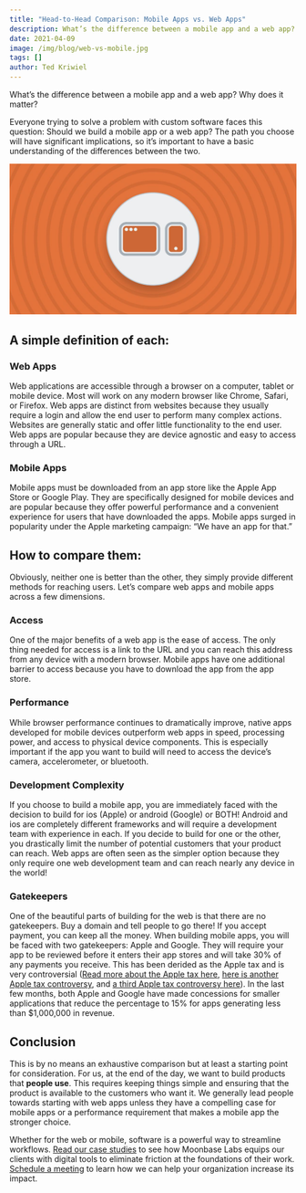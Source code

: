 ```yaml
---
title: "Head-to-Head Comparison: Mobile Apps vs. Web Apps"
description: What’s the difference between a mobile app and a web app? Why does it matter? .
date: 2021-04-09
image: /img/blog/web-vs-mobile.jpg
tags: []
author: Ted Kriwiel
---
```


What’s the difference between a mobile app and a web app? Why does it matter?

Everyone trying to solve a problem with custom software faces this question: Should we build a mobile app or a web app? The path you choose will have significant implications, so it’s important to have a basic understanding of the differences between the two.

![Web interface and mobile app interface illustration](/img/blog/web-vs-mobile.jpg)

## A simple definition of each:

### Web Apps

Web applications are accessible through a browser on a computer, tablet or mobile device. Most will work on any modern browser like Chrome, Safari, or Firefox. Web apps are distinct from websites because they usually require a login and allow the end user to perform many complex actions. Websites are generally static and offer little functionality to the end user. Web apps are popular because they are device agnostic and easy to access through a URL.

### Mobile Apps

Mobile apps must be downloaded from an app store like the Apple App Store or Google Play. They are specifically designed for mobile devices and are popular because they offer powerful performance and a convenient experience for users that have downloaded the apps. Mobile apps surged in popularity under the Apple marketing campaign: “We have an app for that.”

## How to compare them:

Obviously, neither one is better than the other, they simply provide different methods for reaching users. Let’s compare web apps and mobile apps across a few dimensions.

### Access

One of the major benefits of a web app is the ease of access. The only thing needed for access is a link to the URL and you can reach this address from any device with a modern browser. Mobile apps have one additional barrier to access because you have to download the app from the app store.

### Performance

While browser performance continues to dramatically improve, native apps developed for mobile devices outperform web apps in speed, processing power, and access to physical device components. This is especially important if the app you want to build will need to access the device’s camera, accelerometer, or bluetooth.

### Development Complexity

If you choose to build a mobile app, you are immediately faced with the decision to build for ios (Apple) or android (Google) or BOTH! Android and ios are completely different frameworks and will require a development team with experience in each. If you decide to build for one or the other, you drastically limit the number of potential customers that your product can reach. Web apps are often seen as the simpler option because they only require one web development team and can reach nearly any device in the world!

### Gatekeepers

One of the beautiful parts of building for the web is that there are no gatekeepers. Buy a domain and tell people to go there! If you accept payment, you can keep all the money. When building mobile apps, you will be faced with two gatekeepers: Apple and Google. They will require your app to be reviewed before it enters their app stores and will take 30% of any payments you receive. This has been derided as the Apple tax and is very controversial ([Read <span class="sr-only">more about the Apple tax </span>here](https://www.businessinsider.com/apple-developer-rage-30-percent-app-store-tax-2020-6), [here<span class="sr-only"> is another Apple tax controversy</span>](https://www.business-standard.com/article/companies/google-delays-adopting-controversial-30-in-app-commission-from-jan-to-sept-120112300691_1.html), and [<span class="sr-only">a third Apple tax controversy </span>here](https://hey.com/apple/)). In the last few months, both Apple and Google have made concessions for smaller applications that reduce the percentage to 15% for apps generating less than $1,000,000 in revenue.

## Conclusion

This is by no means an exhaustive comparison but at least a starting point for consideration. For us, at the end of the day, we want to build products that **people use**. This requires keeping things simple and ensuring that the product is available to the customers who want it. We generally lead people towards starting with web apps unless they have a compelling case for mobile apps or a performance requirement that makes a mobile app the stronger choice.

Whether for the web or mobile, software is a powerful way to streamline workflows. [Read our case studies](/missions) to see how Moonbase Labs equips our clients with digital tools to eliminate friction at the foundations of their work. [Schedule a meeting](/contact) to learn how we can help your organization increase its impact.
